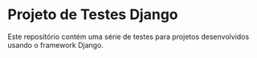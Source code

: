 # Projeto de Testes Django

Este repositório contém uma série de testes para projetos desenvolvidos usando o framework Django.

